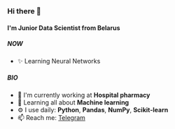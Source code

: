 ### Hi there 👋

#### I'm Junior Data Scientist from Belarus

##### NOW

- ✨ Learning Neural Networks 

##### BIO

- 🏢 I'm currently working at **Hospital pharmacy**
- 🌱 Learning all about **Machine learning**
- ⚙️ I use daily: **Python**, **Pandas**, **NumPy**, **Scikit-learn**
- 📫 Reach me: [Telegram](https://t.me/seblful)
